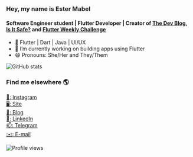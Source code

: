 ### Hey, my name is Ester Mabel
#### Software Engineer student | Flutter Developer | Creator of [The Dev Blog](https://thedevblog.xyz), [Is It Safe?](https://github.com/Is-It-Safe/isItSafe-APP) and [Flutter Weekly Challenge](https://flutterweeklychallenge.substack.com/welcome)


- 🧠 Flutter | Dart | Java | UI/UX
- 🔭 I’m currently working on building apps using Flutter 
- 😄 Pronouns: She/Her and They/Them 

![GitHub stats](https://github-readme-stats.vercel.app/api?username=estermabel&show_icons=true)

### Find me elsewhere 🌎

[📸: Instagram](https://instagram.com/estermabel) <br>
[🖥: Site](https://www.estermabel.com) <br>
[📓: Blog](https://thedevblog.xyz) <br>
[💼: LinkedIn](https://www.linkedin.com/in/estermabel/) <br>
[📫: Telegram](https://t.me/estermabel) <br>
[✉️: E-mail](mailto:estermabel2@gmail.com) 

![Profile views](https://gpvc.arturio.dev/estermabel)  
